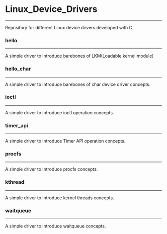 # Linux_Device_Drivers
------------


Repository for different Linux device drivers developed with C.

### hello
---
A simple driver to introduce barebones of LKM(Loadable kernel module)

### hello_char
---
A simple driver to introduce barebones of char device driver concepts.

### ioctl
---
A simple driver to introduce ioctl operation concepts.

### timer_api
---
A simple driver to introduce Timer API operation concepts.

### procfs
---
A simple driver to introduce procfs concepts.

### kthread
---
A simple driver to introduce kernel threads concepts.

### waitqueue
---
A simple driver to introduce waitqueue concepts.